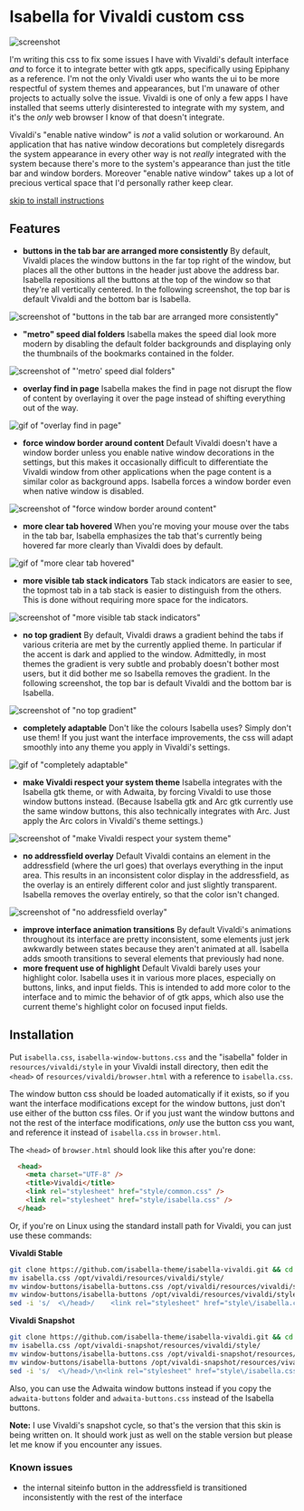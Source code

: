 # Isabella for Vivaldi custom css
![screenshot](https://isabella-theme.github.io/assets/img/isabella-vivaldi/preview.png)

I'm writing this css to fix some issues I have with Vivaldi's default interface *and* to force it to integrate better with gtk apps, specifically using Epiphany as a reference. I'm not the only Vivaldi user who wants the ui to be more respectful of system themes and appearances, but I'm unaware of other projects to actually solve the issue. Vivaldi is one of only a few apps I have installed that seems utterly disinterested to integrate with my system, and it's the *only* web browser I know of that doesn't integrate.

Vivaldi's "enable native window" is *not* a valid solution or workaround. An application that has native window decorations but completely disregards the system appearance in every other way is not *really* integrated with the system because there's more to the system's appearance than just the title bar and window borders. Moreover "enable native window" takes up a lot of precious vertical space that I'd personally rather keep clear.

[skip to install instructions](https://github.com/isabella-theme/isabella-vivaldi/blob/master/vivaldi-css.md#installation)

## Features
- **buttons in the tab bar are arranged more consistently** By default, Vivaldi places the window buttons in the far top right of the window, but places all the other buttons in the header just above the address bar. Isabella repositions all the buttons at the top of the window so that they're all vertically centered. In the following screenshot, the top bar is default Vivaldi and the bottom bar is Isabella.

![screenshot of "buttons in the tab bar are arranged more consistently"](https://isabella-theme.github.io/assets/img/isabella-vivaldi/buttons_tab_bar.png)

- **"metro" speed dial folders** Isabella makes the speed dial look more modern by disabling the default folder backgrounds and displaying only the thumbnails of the bookmarks contained in the folder.

![screenshot of "'metro' speed dial folders"](https://isabella-theme.github.io/assets/img/isabella-vivaldi/metro_speed_dial.png)

- **overlay find in page** Isabella makes the find in page not disrupt the flow of content by overlaying it over the page instead of shifting everything out of the way.

![gif of "overlay find in page"](https://github.com/isabella-theme/isabella-theme.github.io/blob/master/assets/img/isabella-vivaldi/find.gif)

- **force window border around content** Default Vivaldi doesn't have a window border unless you enable native window decorations in the settings, but this makes it occasionally difficult to differentiate the Vivaldi window from other applications when the page content is a similar color as background apps. Isabella forces a window border even when native window is disabled.

![screenshot of "force window border around content"](https://isabella-theme.github.io/assets/img/isabella-vivaldi/window_border.png)

- **more clear tab hovered** When you're moving your mouse over the tabs in the tab bar, Isabella emphasizes the tab that's currently being hovered far more clearly than Vivaldi does by default. 

![gif of "more clear tab hovered"](https://github.com/isabella-theme/isabella-theme.github.io/blob/master/assets/img/isabella-vivaldi/more_clear_tab_hovered.gif)

- **more visible tab stack indicators** Tab stack indicators are easier to see, the topmost tab in a tab stack is easier to distinguish from the others. This is done without requiring more space for the indicators.

![screenshot of "more visible tab stack indicators"](https://isabella-theme.github.io/assets/img/isabella-vivaldi/stack_indicators.png)

- **no top gradient** By default, Vivaldi draws a gradient behind the tabs if various criteria are met by the currently applied theme. In particular if the accent is dark and applied to the window. Admittedly, in most themes the gradient is very subtle and probably doesn't bother most users, but it did bother me so Isabella removes the gradient. In the following screenshot, the top bar is default Vivaldi and the bottom bar is Isabella.

![screenshot of "no top gradient"](https://isabella-theme.github.io/assets/img/isabella-vivaldi/no_top_gradient.png)

- **completely adaptable** Don't like the colours Isabella uses? Simply don't use them! If you just want the interface improvements, the css will adapt smoothly into any theme you apply in Vivaldi's settings.

![gif of "completely adaptable"](https://github.com/isabella-theme/isabella-theme.github.io/blob/master/assets/img/isabella-vivaldi/adaptable.gif)

- **make Vivaldi respect your system theme** Isabella integrates with the Isabella gtk theme, or with Adwaita, by forcing Vivaldi to use those window buttons instead. (Because Isabella gtk and Arc gtk currently use the same window buttons, this also technically integrates with Arc. Just apply the Arc colors in Vivaldi's theme settings.)

![screenshot of "make Vivaldi respect your system theme"](https://isabella-theme.github.io/assets/img/isabella-vivaldi/respect_theme.png)

- **no addressfield overlay** Default Vivaldi contains an element in the addressfield (where the url goes) that overlays everything in the input area. This results in an inconsistent color display in the addressfield, as the overlay is an entirely different color and just slightly transparent. Isabella removes the overlay entirely, so that the color isn't changed.

![screenshot of "no addressfield overlay"](https://isabella-theme.github.io/assets/img/isabella-vivaldi/addressfield_overlay.png)

- **improve interface animation transitions** By default Vivaldi's animations throughout its interface are pretty inconsistent, some elements just jerk awkwardly between states because they aren't animated at all. Isabella adds smooth transitions to several elements that previously had none.
- **more frequent use of highlight** Default Vivaldi barely uses your highlight color. Isabella uses it in various more places, especially on buttons, links, and input fields. This is intended to add more color to the interface and to mimic the behavior of of gtk apps, which also use the current theme's highlight color on focused input fields.

## Installation
Put `isabella.css`, `isabella-window-buttons.css` and the "isabella" folder in `resources/vivaldi/style` in your Vivaldi install directory, then edit the `<head>` of `resources/vivaldi/browser.html` with a reference to `isabella.css`.

The window button css should be loaded automatically if it exists, so if you want the interface modifications except for the window buttons, just don't use either of the button css files. Or if you just want the window buttons and not the rest of the interface modifications, *only* use the button css you want, and reference it instead of `isabella.css` in `browser.html`.

The `<head>` of `browser.html` should look like this after you're done:

```html
  <head>
    <meta charset="UTF-8" />
    <title>Vivaldi</title>
    <link rel="stylesheet" href="style/common.css" />
    <link rel="stylesheet" href="style/isabella.css" />
  </head>
```

Or, if you're on Linux using the standard install path for Vivaldi, you can just use these commands:

**Vivaldi Stable**
```bash
git clone https://github.com/isabella-theme/isabella-vivaldi.git && cd isabella-vivaldi
mv isabella.css /opt/vivaldi/resources/vivaldi/style/
mv window-buttons/isabella-buttons.css /opt/vivaldi/resources/vivaldi/style/
mv window-buttons/isabella-buttons /opt/vivaldi/resources/vivaldi/style/
sed -i 's/  <\/head>/    <link rel="stylesheet" href="style\/isabella.css" \/>\n  <\/head>/' "/opt/vivaldi/resources/vivaldi/browser.html"
```

**Vivaldi Snapshot**
```bash
git clone https://github.com/isabella-theme/isabella-vivaldi.git && cd isabella-vivaldi
mv isabella.css /opt/vivaldi-snapshot/resources/vivaldi/style/
mv window-buttons/isabella-buttons.css /opt/vivaldi-snapshot/resources/vivaldi/style/
mv window-buttons/isabella-buttons /opt/vivaldi-snapshot/resources/vivaldi/style/
sed -i 's/  <\/head>/\n<link rel="stylesheet" href="style\/isabella.css" \/>\n  <\/head>/' "/opt/vivaldi-snapshot/resources/vivaldi/browser.html"
```

Also, you can use the Adwaita window buttons instead if you copy the `adwaita-buttons` folder and `adwaita-buttons.css` instead of the Isabella buttons.

**Note:** I use Vivaldi's snapshot cycle, so that's the version that this skin is being written on. It should work just as well on the stable version but please let me know if you encounter any issues.

### Known issues
- the internal siteinfo button in the addressfield is transitioned inconsistently with the rest of the interface
